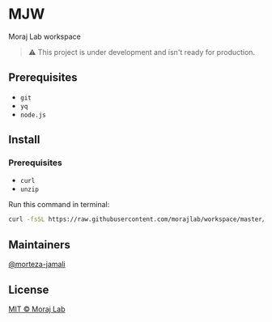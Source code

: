 # MJW

Moraj Lab workspace

> ⚠️ This project is under development and isn't ready for production.

## Prerequisites

- `git`
- `yq`
- `node.js`

## Install

### Prerequisites

- `curl`
- `unzip`

Run this command in terminal:

```sh
curl -fsSL https://raw.githubusercontent.com/morajlab/workspace/master/scripts/install.sh | bash
```

## Maintainers

[@morteza-jamali](https://github.com/morteza-jamali)

## License

[MIT © Moraj Lab](./LICENSE)
